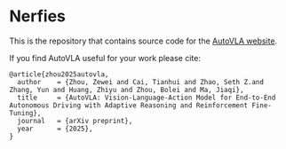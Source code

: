 # Nerfies

This is the repository that contains source code for the [AutoVLA website](https://autovla.github.io/).

If you find AutoVLA useful for your work please cite:
```
@article{zhou2025autovla,
  author    = {Zhou, Zewei and Cai, Tianhui and Zhao, Seth Z.and Zhang, Yun and Huang, Zhiyu and Zhou, Bolei and Ma, Jiaqi},
  title     = {AutoVLA: Vision-Language-Action Model for End-to-End Autonomous Driving with Adaptive Reasoning and Reinforcement Fine-Tuning},
  journal   = {arXiv preprint},
  year      = {2025},
}
```

<!-- # Website License
<a rel="license" href="http://creativecommons.org/licenses/by-sa/4.0/"><img alt="Creative Commons License" style="border-width:0" src="https://i.creativecommons.org/l/by-sa/4.0/88x31.png" /></a><br />This work is licensed under a <a rel="license" href="http://creativecommons.org/licenses/by-sa/4.0/">Creative Commons Attribution-ShareAlike 4.0 International License</a>. -->
